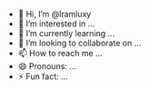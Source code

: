 - 👋 Hi, I’m @lramluxy
- 👀 I’m interested in ...
- 🌱 I’m currently learning ...
- 💞️ I’m looking to collaborate on ...
- 📫 How to reach me ...
- 😄 Pronouns: ...
- ⚡ Fun fact: ...

<!---
lramluxy/lramluxy is a ✨ special ✨ repository because its `README.md` (this file) appears on your GitHub profile.
You can click the Preview link to take a look at your changes.
--->
